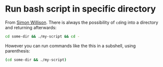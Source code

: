 # Run bash script in specific directory

From [Simon Willison](https://twitter.com/simonw/status/1380596108502528002). There is always the possibility of `cd`ing into a directory and returning afterwards:

```bash
cd some-dir && ./my-script && cd -
```

However you can run commands like the this in a subshell, using parenthesis:

```bash
(cd some-dir && ./my-script)
```